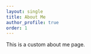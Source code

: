 ```yaml
---
layout: single
title: About Me
author_profile: true
order: 1
---
```


This is a custom about me page.

<script type='text/javascript' id='clustrmaps' src='//cdn.clustrmaps.com/map_v2.js?cl=ffffff&w=163&t=tt&d=9n7XmY2J_uslkPyd-OJqi7ZPT-U-vdL-bqFJ1LKAZEI&co=2d78ad&ct=ffffff&cmo=3acc3a&cmn=ff5353'></script>

